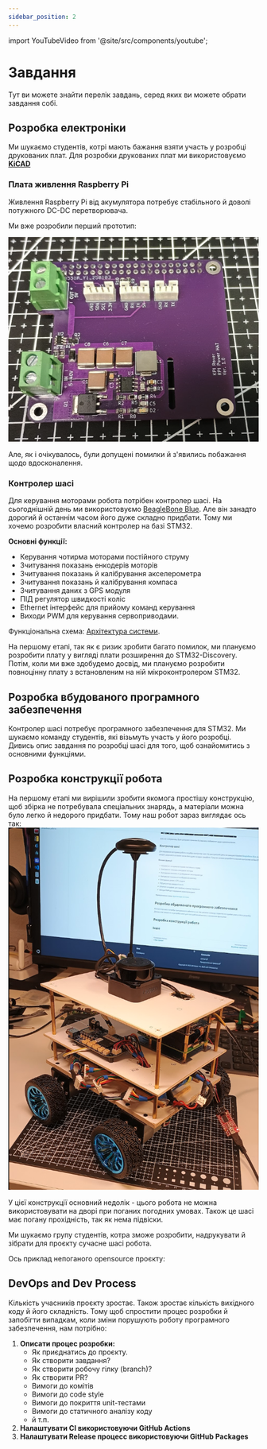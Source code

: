 ```yaml
---
sidebar_position: 2
---
```


import YouTubeVideo from '@site/src/components/youtube';

# Завдання
Тут ви можете знайти перелік завдань, серед яких ви можете обрати завдання собі.

## Розробка електроніки

Ми шукаємо студентів, котрі мають бажання взяти участь у розробці друкованих плат.
Для розробки друкованих плат ми використовуємо [**KiCAD**](https://www.kicad.org/)

### Плата живлення Raspberry Pi
Живлення Raspberry Pi від акумулятора потребує стабільного й доволі потужного DC-DC перетворювача.

Ми вже розробили перший прототип:

![RPI HAT](./img/rpihat.png)

Але, як і очікувалось, були допущені помилки й з'явились побажання щодо вдосконалення.

### Контролер шасі

Для керування моторами робота потрібен контролер шасі. На сьогоднішній день ми використовуємо [BeagleBone Blue](https://www.beagleboard.org/boards/beaglebone-blue). Але він занадто дорогий й останнім часом його дуже складно придбати. Тому ми хочемо розробити власний контролер на базі STM32.

**Основні функції:**
* Керування чотирма моторами постійного струму
* Зчитування показань енкодерів моторів
* Зчитування показань й калібрування акселерометра
* Зчитування показань й калібрування компаса
* Зчитування даних з GPS модуля
* ПІД регулятор швидкості коліс
* Ethernet інтерфейс для прийому команд керування
* Виходи PWM для керування сервоприводами.

Функціональна схема: [Архітектура системи](../platform/system/architecture).

На першому етапі, так як є ризик зробити багато помилок, ми плануємо розробити плату у вигляді плати розширення до STM32-Discovery. Потім, коли ми вже здобудемо досвід, ми плануємо розробити повноцінну плату з встановленим на ній мікроконтролером STM32.

## Розробка вбудованого програмного забезпечення 

Контролер шасі потребує програмного забезпечення для STM32. Ми шукаємо команду студентів, які візьмуть участь у його розробці.
Дивись опис завдання по розробці шасі для того, щоб ознайомитись з основними функціями.

## Розробка конструкції робота
На першому етапі ми вирішили зробити якомога простішу конструкцію, щоб збірка не потребувала спеціальних знарядь, а матеріали можна було легко й недорого придбати. Тому наш робот зараз виглядає ось так:
![KPI Rover](./img/kpi_rover.png)

У цієї конструкції основний недолік - цього робота не можна використовувати на дворі при поганих погодних умовах. Також це шасі має погану прохідність, так як нема підвіски.

Ми шукаємо групу студентів, котра зможе розробити, надрукувати й зібрати для проєкту сучасне шасі робота.

Ось приклад непоганого opensource проєкту:

<YouTubeVideo videoId="90HxqwZaWRA" />

## DevOps and Dev Process

Кількість учасників проєкту зростає. Також зростає кількість вихідного коду й його складність. Тому щоб спростити процес розробки й запобігти випадкам, коли зміни порушують роботу програмного забезпечення, нам потрібно:
1. **Описати процес розробки:**
   * Як приєднатись до проєкту.
   * Як створити завдання?
   * Як створити робочу гілку (branch)?
   * Як створити PR?
   * Вимоги до комітів
   * Вимоги до code style
   * Вимоги до покриття unit-тестами
   * Вимоги до статичного аналізу коду
   * й т.п.
2. **Налаштувати CI використовуючи GitHub Actions**
3. **Налаштувати Release процесс використовуючи GitHub Packages**
